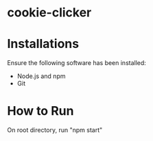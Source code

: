 # cookie-clicker

# Installations
Ensure the following software has been installed:
- Node.js and npm
- Git

# How to Run
On root directory, run "npm start"
